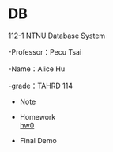 # DB

112-1 NTNU Database System

-Professor：Pecu Tsai

-Name：Alice Hu  

-grade：TAHRD 114

* Note

* Homework
<br />  [hw0](https://youtu.be/x9kl9aDomh0)

* Final Demo

